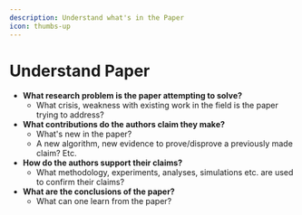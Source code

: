 ```yaml
---
description: Understand what's in the Paper
icon: thumbs-up
---
```


# Understand Paper

* **What research problem is the paper attempting to solve?**
  * What crisis, weakness with existing work in the field is the paper trying to address?
* **What contributions do the authors claim they make?**
  * What's new in the paper?
  * A new algorithm, new evidence to prove/disprove a previously made claim? Etc.
* **How do the authors support their claims?**
  * What methodology, experiments, analyses, simulations etc. are used to confirm their claims?
* **What are the conclusions of the paper?**
  * What can one learn from the paper?
